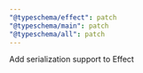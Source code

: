 ```yaml
---
"@typeschema/effect": patch
"@typeschema/main": patch
"@typeschema/all": patch
---
```


Add serialization support to Effect
